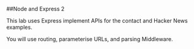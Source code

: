 ##Node and Express 2

This lab uses Express implement APIs for the contact and Hacker News examples.  

You will use routing, parameterise URLs, and parsing Middleware.

